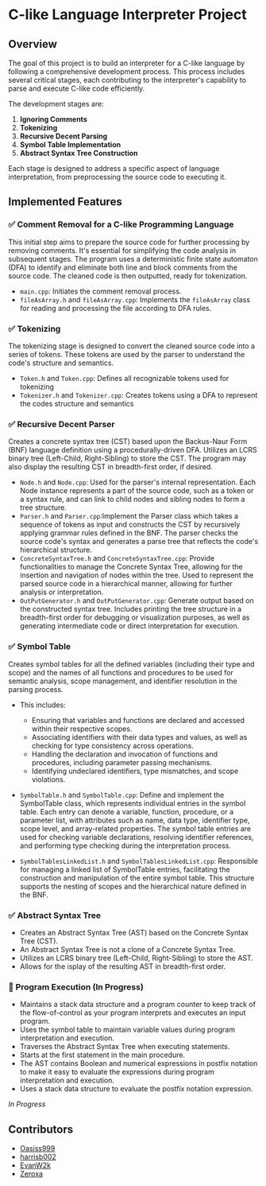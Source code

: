 # C-like Language Interpreter Project

## Overview

The goal of this project is to build an interpreter for a C-like language by following a comprehensive development process. This process includes several critical stages, each contributing to the interpreter's capability to parse and execute C-like code efficiently.

The development stages are:

1. **Ignoring Comments**
2. **Tokenizing**
3. **Recursive Decent Parsing**
4. **Symbol Table Implementation**
5. **Abstract Syntax Tree Construction**

Each stage is designed to address a specific aspect of language interpretation, from preprocessing the source code to executing it.

## Implemented Features

### ✅ Comment Removal for a C-like Programming Language

This initial step aims to prepare the source code for further processing by removing comments. It's essential for simplifying the code analysis in subsequent stages. The program uses a deterministic finite state automaton (DFA) to identify and eliminate both line and block comments from the source code. The cleaned code is then outputted, ready for tokenization.

- `main.cpp`: Initiates the comment removal process.
- `fileAsArray.h` and `fileAsArray.cpp`: Implements the `fileAsArray` class for reading and processing the file according to DFA rules.

### ✅ Tokenizing

The tokenizing stage is designed to convert the cleaned source code into a series of tokens. These tokens are used by the parser to understand the code's structure and semantics.

- `Token.h` and `Token.cpp`: Defines all recognizable tokens used for tokenizing
- `Tokenizer.h` and `Tokenizer.cpp`: Creates tokens using a DFA to represent the codes structure and semantics

### ✅ Recursive Decent Parser

Creates a concrete syntax tree (CST) based upon the Backus-Naur Form (BNF) language definition using a procedurally-driven DFA. Utilizes an LCRS binary tree (Left-Child, Right-Sibling) to store the CST. The program may also display the resulting CST in breadth-first order, if desired.

- `Node.h` and `Node.cpp`: Used for the parser's internal representation. Each Node instance represents a part of the source code, such as a token or a syntax rule, and can link to child nodes and sibling nodes to form a tree structure.
- `Parser.h` and `Parser.cpp`:Implement the Parser class which takes a sequence of tokens as input and constructs the CST by recursively applying grammar rules defined in the BNF. The parser checks the source code's syntax and generates a parse tree that reflects the code's hierarchical structure.
- `ConcreteSyntaxTree.h` and `ConcreteSyntaxTree.cpp`: Provide functionalities to manage the Concrete Syntax Tree, allowing for the insertion and navigation of nodes within the tree. Used to represent the parsed source code in a hierarchical manner, allowing for further analysis or interpretation.
- `OutPutGenerator.h` and `OutPutGenerator.cpp`: Generate output based on the constructed syntax tree. Includes printing the tree structure in a breadth-first order for debugging or visualization purposes, as well as generating intermediate code or direct interpretation for execution.

### ✅ Symbol Table

Creates symbol tables for all the defined variables (including their type and scope) and the names of all functions and procedures to be used for semantic analysis, scope management, and identifier resolution in the parsing process.

- This includes:

  - Ensuring that variables and functions are declared and accessed within their respective scopes.
  - Associating identifiers with their data types and values, as well as checking for type consistency across operations.
  - Handling the declaration and invocation of functions and procedures, including parameter passing mechanisms.
  - Identifying undeclared identifiers, type mismatches, and scope violations.

- `SymbolTable.h` and `SymbolTable.cpp`: Define and implement the SymbolTable class, which represents individual entries in the symbol table. Each entry can denote a variable, function, procedure, or a parameter list, with attributes such as name, data type, identifier type, scope level, and array-related properties. The symbol table entries are used for checking variable declarations, resolving identifier references, and performing type checking during the interpretation process.
- `SymbolTablesLinkedList.h` and `SymbolTablesLinkedList.cpp`: Responsible for managing a linked list of SymbolTable entries, facilitating the construction and manipulation of the entire symbol table. This structure supports the nesting of scopes and the hierarchical nature defined in the BNF.

### ✅ Abstract Syntax Tree

- Creates an Abstract Syntax Tree (AST) based on the Concrete Syntax Tree (CST). 
- An Abstract Syntax Tree is not a clone of a Concrete Syntax Tree. 
- Utilizes an LCRS binary tree (Left-Child, Right-Sibling) to store the AST. 
- Allows for the isplay of the resulting AST in breadth-first order.

### 🚧 Program Execution (In Progress)

- Maintains a stack data structure and a program counter to keep track of the flow-of-control as your program interprets and executes an input program.
- Uses the symbol table to maintain variable values during program interpretation and execution.
- Traverses the Abstract Syntax Tree when executing statements.
- Starts at the first statement in the main procedure.
- The AST contains Boolean and numerical expressions in postfix notation to make it easy to evaluate the expressions during program interpretation and execution.
- Uses a stack data structure to evaluate the postfix notation expression.

_In Progress_

## Contributors

- [Oasiss999](https://github.com/Oasiss999)
- [harrisb002](https://github.com/harrisb002)
- [EvanW2k](https://github.com/EvanW2k)
- [Zeroxa](https://github.com/Zeroxa)
